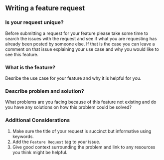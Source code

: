 ## Writing a feature request

### Is your request unique?
Before submitting a request for your feature please take some time to search the issues with the request and see if what you are requesting has already been posted by someone else.
If that is the case you can leave a comment on that issue explaining your use case and why you would like to see this feature.

### What is the feature?
Desribe the use case for your feature and why it is helpful for you.

### Describe problem and solution?
What problems are you facing because of this feature not existing and do you have any solutions on how this problem could be solved?

### Additional Considerations
1. Make sure the title of your request is succinct but informative using keywords.
2. Add the `Feature Request` tag to your issue.
3. Give good context surrounding the problem and link to any resources you think might be helpful.
